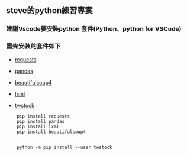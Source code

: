 ## steve的python練習專案 


### 建議Vscode要安裝python 套件(Python、python for VSCode)


### 需先安裝的套件如下


* [requests](https://pypi.org/project/requests/2.7.0/)
* [pandas](https://pandas.pydata.org/) 
* [beautifulsoup4]()
* [lxml]()

* [twstock]()

```
    pip install requests
    pip install pandas
    pip install lxml
    pip install beautifulsoup4


    python -m pip install --user twstock
```